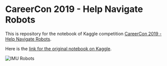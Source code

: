 # CareerCon 2019 - Help Navigate Robots

This is repository for the notebook of Kaggle competition [CareerCon 2019 - Help Navigate Robots](https://www.kaggle.com/c/career-con-2019).

Here is the [link for the original notebook on Kaggle](https://www.kaggle.com/zetedai/kaggle-careercon-2019-help-navigate-robots).

![IMU Robots](https://www.lextronic.fr/imageslib/4D/0J7589.320.gif)
